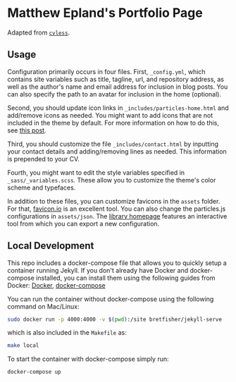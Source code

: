 # Matthew Epland's Portfolio Page

Adapted from [`cvless`](https://github.com/piazzai/cvless).

## Usage

Configuration primarily occurs in four files.
First, `_config.yml`, which contains site variables such as title, tagline, url,
and repository address, as well as the author's name and email address for inclusion in blog posts.
You can also specify the path to an avatar for inclusion in the home (optional).

Second, you should update icon links in `_includes/particles-home.html`
and add/remove icons as needed.
You might want to add icons that are not included in the theme by default.
For more information on how to do this,
see [this post](https://cvless.netlify.app/2022/08/01/on-the-use-of-icons/).

Third, you should customize the file `_includes/contact.html`
by inputting your contact details and adding/removing lines as needed.
This information is prepended to your CV.

Fourth, you might want to edit the style variables specified in `_sass/_variables.scss`.
These allow you to customize the theme's color scheme and typefaces.

In addition to these files, you can customize favicons in the `assets` folder.
For that, [favicon.io](https://favicon.io/) is an excellent tool.
You can also change the particles.js configurations in `assets/json`.
The [library homepage](https://vincentgarreau.com/particles.js/)
features an interactive tool from which you can export a new configuration.

## Local Development

This repo includes a docker-compose file that
allows you to quickly setup a container running Jekyll.
If you don't already have Docker and docker-compose installed,
you can install them using the following guides from Docker:
[Docker](https://docs.docker.com/get-docker/),
[docker-compose](https://docs.docker.com/compose/install/)

You can run the container without docker-compose using the following command on Mac/Linux:

```bash
sudo docker run -p 4000:4000 -v $(pwd):/site bretfisher/jekyll-serve
```

which is also included in the `Makefile` as:

```bash
make local
```

To start the container with docker-compose simply run:

```bash
docker-compose up
```
